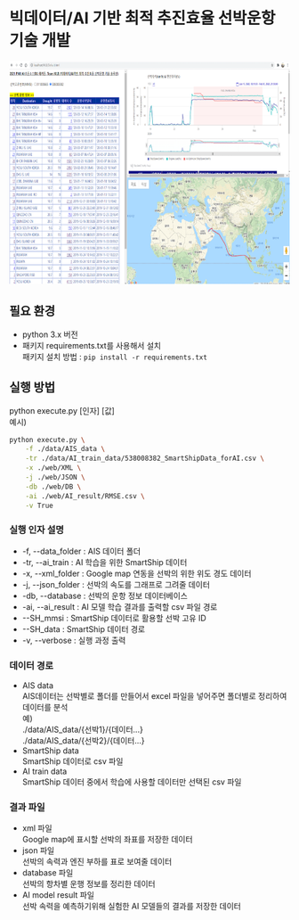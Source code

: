 # 빅데이터/AI 기반 최적 추진효율 선박운항 기술 개발  
<img src="demo.png" height="400" />  

## 필요 환경
- python 3.x 버전
- 패키지
  requirements.txt를 사용해서 설치  
  패키지 설치 방법 : `pip install -r requirements.txt` 
  
## 실행 방법
python execute.py [인자] [값]  
예시)  
```bash
python execute.py \
    -f ./data/AIS_data \
    -tr ./data/AI_train_data/538008382_SmartShipData_forAI.csv \
    -x ./web/XML \
    -j ./web/JSON \
    -db ./web/DB \
    -ai ./web/AI_result/RMSE.csv \
    -v True
```
### 실행 인자 설명
- -f, --data_folder : AIS 데이터 폴더
- -tr, --ai_train : AI 학습을 위한 SmartShip 데이터
- -x, --xml_folder : Google map 연동을 선박의 위한 위도 경도 데이터
- -j, --json_folder : 선박의 속도를 그래프로 그려줄 데이터
- -db, --database : 선박의 운항 정보 데이터베이스
- -ai, --ai_result : AI 모델 학습 결과를 출력할 csv 파일 경로
- --SH_mmsi : SmartShip 데이터로 활용할 선박 고유 ID
- --SH_data : SmartShip 데이터 경로
- -v, --verbose : 실행 과정 출력
  
### 데이터 경로
- AIS data  
AIS데이터는 선박별로 폴더를 만들어서 excel 파일을 넣어주면 폴더별로 정리하여 데이터를 분석  
예)  
./data/AIS_data/{선박1}/{데이터...}  
./data/AIS_data/{선박2}/{데이터...}  
- SmartShip data  
SmartShip 데이터로 csv 파일  
- AI train data  
SmartShip 데이터 중에서 학습에 사용할 데이터만 선택된 csv 파일  
  
### 결과 파일
- xml 파일  
Google map에 표시할 선박의 좌표를 저장한 데이터  
- json 파일  
선박의 속력과 엔진 부하를 표로 보여줄 데이터  
- database 파일  
선박의 항차별 운행 정보를 정리한 데이터  
- AI model result 파일  
선박 속력을 예측하기위해 실험한 AI 모델들의 결과를 저장한 데이터  
